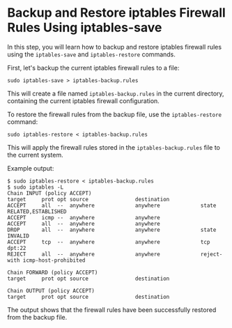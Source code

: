 # Backup and Restore iptables Firewall Rules Using iptables-save

In this step, you will learn how to backup and restore iptables firewall rules using the `iptables-save` and `iptables-restore` commands.

First, let's backup the current iptables firewall rules to a file:

```
sudo iptables-save > iptables-backup.rules
```

This will create a file named `iptables-backup.rules` in the current directory, containing the current iptables firewall configuration.

To restore the firewall rules from the backup file, use the `iptables-restore` command:

```
sudo iptables-restore < iptables-backup.rules
```

This will apply the firewall rules stored in the `iptables-backup.rules` file to the current system.

Example output:

```
$ sudo iptables-restore < iptables-backup.rules
$ sudo iptables -L
Chain INPUT (policy ACCEPT)
target     prot opt source               destination
ACCEPT     all  --  anywhere             anywhere             state RELATED,ESTABLISHED
ACCEPT     icmp --  anywhere             anywhere
ACCEPT     all  --  anywhere             anywhere
DROP       all  --  anywhere             anywhere             state INVALID
ACCEPT     tcp  --  anywhere             anywhere             tcp dpt:22
REJECT     all  --  anywhere             anywhere             reject-with icmp-host-prohibited

Chain FORWARD (policy ACCEPT)
target     prot opt source               destination

Chain OUTPUT (policy ACCEPT)
target     prot opt source               destination
```

The output shows that the firewall rules have been successfully restored from the backup file.
